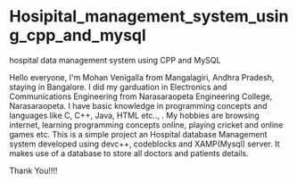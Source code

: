 # Hosipital_management_system_using_cpp_and_mysql
hospital data management system using CPP and MySQL

Hello everyone,
          I'm Mohan Venigalla from Mangalagiri, Andhra Pradesh, staying in Bangalore. I did my garduation in Electronics and Communications Engineering from Narasaraopeta Engineering College, Narasaraopeta. I have basic knowledge in programming concepts and languages like C, C++, Java, HTML etc.., . My hobbies are browsing internet, learning programming concepts online, playing cricket and online games etc. This is a simple project an Hospital database Management system developed using devc++, codeblocks and XAMP(Mysql) server. It makes use of a database to store all doctors and patients details.
          
 Thank You!!!!         

